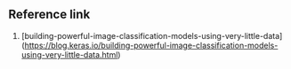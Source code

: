 ## Reference link

1. [building-powerful-image-classification-models-using-very-little-data]
(https://blog.keras.io/building-powerful-image-classification-models-using-very-little-data.html)